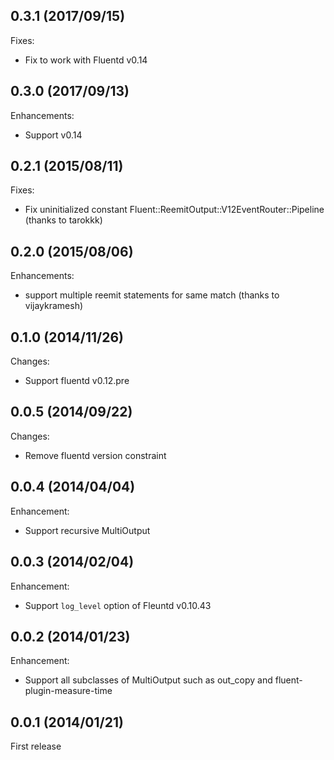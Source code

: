 ## 0.3.1 (2017/09/15)

Fixes:

* Fix to work with Fluentd v0.14

## 0.3.0 (2017/09/13)

Enhancements:

* Support v0.14

## 0.2.1 (2015/08/11)

Fixes:

* Fix uninitialized constant Fluent::ReemitOutput::V12EventRouter::Pipeline (thanks to tarokkk)

## 0.2.0 (2015/08/06)

Enhancements:

* support multiple reemit statements for same match (thanks to vijaykramesh)

## 0.1.0 (2014/11/26)

Changes:

* Support fluentd v0.12.pre

## 0.0.5 (2014/09/22)

Changes:

* Remove fluentd version constraint

## 0.0.4 (2014/04/04)

Enhancement:

* Support recursive MultiOutput

## 0.0.3 (2014/02/04)

Enhancement:

* Support `log_level` option of Fleuntd v0.10.43

## 0.0.2  (2014/01/23)

Enhancement:

* Support all subclasses of MultiOutput such as out_copy and fluent-plugin-measure-time

## 0.0.1  (2014/01/21)

First release

